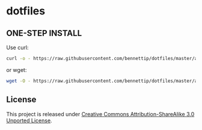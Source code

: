 dotfiles
===============

ONE-STEP INSTALL
----------------

Use curl:

```sh
curl -o - https://raw.githubusercontent.com/bennettip/dotfiles/master/auto-install.sh | sh
```

or wget:

```sh
wget -O - https://raw.githubusercontent.com/bennettip/dotfiles/master/auto-install.sh | sh
```

License
-------

This project is released under [Creative Commons Attribution-ShareAlike 3.0 Unported License](http://creativecommons.org/licenses/by-sa/3.0/deed.en_US).
